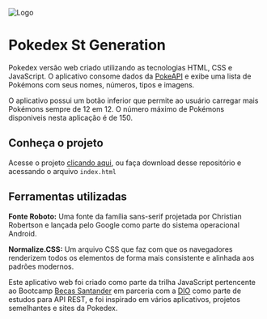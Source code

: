 ![Logo](https://user-images.githubusercontent.com/29473781/180619084-a56960ab-7efa-4e34-9d33-4e3e581d62ff.png)

# Pokedex St Generation

Pokedex versão web criado utilizando as tecnologias HTML, CSS e JavaScript. O aplicativo consome dados da [PokeAPI](https://pokeapi.co) e exibe uma lista de Pokémons com seus nomes, números, tipos e imagens.

O aplicativo possui um botão inferior que permite ao usuário carregar mais Pokémons sempre de 12 em 12. O número máximo de Pokémons disponiveis nesta aplicação é de 150.

  
## Conheça o projeto
Acesse o projeto [clicando aqui](https://christiansouza12.github.io/pokedex/), ou faça download desse repositório e acessando o arquivo `index.html`
## Ferramentas utilizadas

**Fonte Roboto:** Uma fonte da família sans-serif projetada por Christian Robertson e lançada pelo Google como parte do sistema operacional Android.

**Normalize.CSS:** Um arquivo CSS que faz com que os navegadores renderizem todos os elementos de forma mais consistente e alinhada aos padrões modernos.




Este aplicativo web foi criado como parte da trilha JavaScript pertencente ao Bootcamp [Becas Santander](https://www.becas-santander.com/pt_br/index.html) em parceria com a [DIO](https://www.dio.me) como parte de estudos para API REST, e foi inspirado em vários aplicativos, projetos semelhantes e sites da Pokedex.
